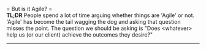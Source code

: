 = But is it Agile? =  
**TL;DR** People spend a lot of time arguing whether things are 'Agile' or not. 'Agile' has become the tail wagging the dog and asking that question misses the point. The question we should be asking is "Does \<whatever\> help us (or our client) achieve the outcomes they desire?"

---

